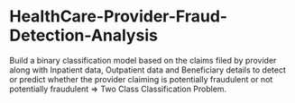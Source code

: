 # HealthCare-Provider-Fraud-Detection-Analysis
Build a binary classification model based on the claims filed by provider along with Inpatient data, Outpatient data and Beneficiary details to detect or predict whether the provider claiming is potentially fraudulent or not potentially fraudulent => Two Class Classification Problem.
